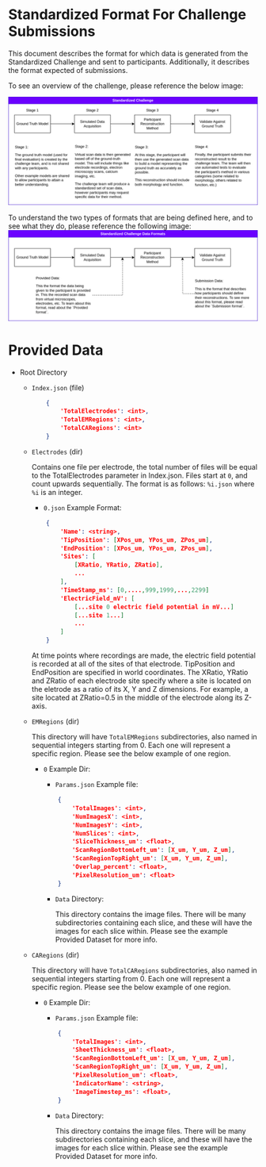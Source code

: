 # Standardized Format For Challenge Submissions

This document describes the format for which data is generated from the Standardized Challenge and sent to participants. Additionally, it describes the format expected of submissions.

To see an overview of the challenge, please reference the below image:

![Standardized Challenge Overview](Diagrams/ChallengeStructure.drawio.png)


To understand the two types of formats that are being defined here, and to see what they do, please reference the following image:
![Standardized Challenge Data Formats](Diagrams/ChallengeStructure-FormatAnnotations.drawio.png)



# Provided Data

- Root Directory

    - `Index.json` (file)
        
        ```json
            {
                'TotalElectrodes': <int>,
                'TotalEMRegions': <int>,
                'TotalCARegions': <int>
            }
        ```

    - `Electrodes` (dir)
        
        Contains one file per electrode, the total number of files will be equal to the TotalElectrodes parameter in Index.json.
        Files start at `0`, and count upwards sequentially.
        The format is as follows: `%i.json` where `%i` is an integer.

        - `0.json` Example Format:

        ```json
            {
                'Name': <string>,
                'TipPosition': [XPos_um, YPos_um, ZPos_um],
                'EndPosition': [XPos_um, YPos_um, ZPos_um],
                'Sites': [
                    [XRatio, YRatio, ZRatio],
                    ...
                ],
                'TimeStamp_ms': [0,....,999,1999,...,2299]
                'ElectricField_mV': [
                    [...site 0 electric field potential in mV...]
                    [...site 1...]
                    ...
                ]
            }
        ```

        At time points where recordings are made, the electric field potential
        is recorded at all of the sites of that electrode.
        TipPosition and EndPosition are specified in world coordinates.
        The XRatio, YRatio and ZRatio of each electrode site specify where a
        site is located on the eletrode as a ratio of its X, Y and Z dimensions.
        For example, a site located at ZRatio=0.5 in the middle of the electrode
        along its Z-axis.



    - `EMRegions` (dir)

        This directory will have `TotalEMRegions` subdirectories, also named in sequential integers starting from 0.
        Each one will represent a specific region. 
        Please see the below example of one region.

        - `0` Example Dir:

            - `Params.json` Example file: 
            ```json
                {
                    'TotalImages': <int>,
                    'NumImagesX': <int>,
                    'NumImagesY': <int>,
                    'NumSlices': <int>,
                    'SliceThickness_um': <float>,
                    'ScanRegionBottomLeft_um': [X_um, Y_um, Z_um],
                    'ScanRegionTopRight_um': [X_um, Y_um, Z_um],
                    'Overlap_percent': <float>,
                    'PixelResolution_um': <float>
                }
            ```

            - `Data` Directory:

                This directory contains the image files.
                There will be many subdirectories containing each slice, and these will have the images for each slice within.
                Please see the example Provided Dataset for more info.

    - `CARegions` (dir)

        This directory will have `TotalCARegions` subdirectories, also named in sequential integers starting from 0.
        Each one will represent a specific region. 
        Please see the below example of one region.

        - `0` Example Dir:

            - `Params.json` Example file: 
            ```json
                {
                    'TotalImages': <int>,
                    'SheetThickness_um': <float>,
                    'ScanRegionBottomLeft_um': [X_um, Y_um, Z_um],
                    'ScanRegionTopRight_um': [X_um, Y_um, Z_um],
                    'PixelResolution_um': <float>,
                    'IndicatorName': <string>,
                    'ImageTimestep_ms': <float>,
                }
            ```

            - `Data` Directory:

                This directory contains the image files.
                There will be many subdirectories containing each slice, and these will have the images for each slice within.
                Please see the example Provided Dataset for more info.
